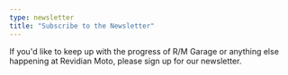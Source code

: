 ```yaml
---
type: newsletter
title: "Subscribe to the Newsletter"
---
```


If you'd like to keep up with the progress of R/M Garage or anything else happening at Revidian Moto, please sign up for our newsletter.
